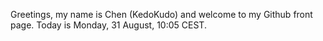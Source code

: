 Greetings, my name is Chen (KedoKudo) and welcome to my Github front page.  Today is Monday, 31 August, 10:05 CEST.